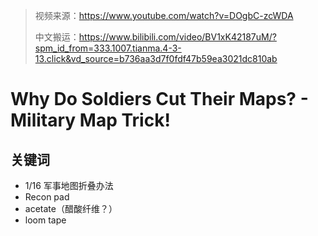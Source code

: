 > 视频来源：https://www.youtube.com/watch?v=DOgbC-zcWDA
>
> 中文搬运：https://www.bilibili.com/video/BV1xK42187uM/?spm_id_from=333.1007.tianma.4-3-13.click&vd_source=b736aa3d7f0fdf47b59ea3021dc810ab

# Why Do Soldiers Cut Their Maps? - Military Map Trick!

## 关键词

- 1/16 军事地图折叠办法
- Recon pad
- acetate（醋酸纤维？）
- loom tape

